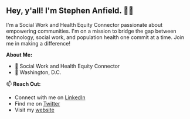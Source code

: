 ## Hey, y'all! I'm Stephen Anfield. 👋🏾

I'm a Social Work and Health Equity Connector passionate about empowering communities. I'm on a mission to bridge the gap between technology, social work, and population health one commit at a time. Join me in making a difference!

**About Me:**
- 💼 Social Work and Health Equity Connector
- 📍 Washington, D.C.

📫 **Reach Out:**
- Connect with me on [LinkedIn](https://www.linkedin.com/StephenAnfield)
- Find me on [Twitter](https://www.twitter.com/StephenAnfield)
- Visit my [website](https://stephenanfield.com)

<!---
stephenanfield/stephenanfield is a ✨ special ✨ repository because its `README.md` (this file) appears on your GitHub profile.
You can click the Preview link to take a look at your changes.
--->
